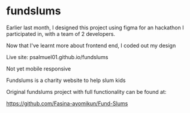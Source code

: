 # fundslums

Earlier last month, I designed this project using figma for an hackathon I participated in, with a team of 2 developers.

Now that I've learnt more about frontend end, I coded out my design

Live site: psalmuel01.github.io/fundslums

Not yet mobile responsive

Fundslums is a charity website to help slum kids

Original fundslums project with full functionality can be found at:

https://github.com/Fasina-ayomikun/Fund-Slums
